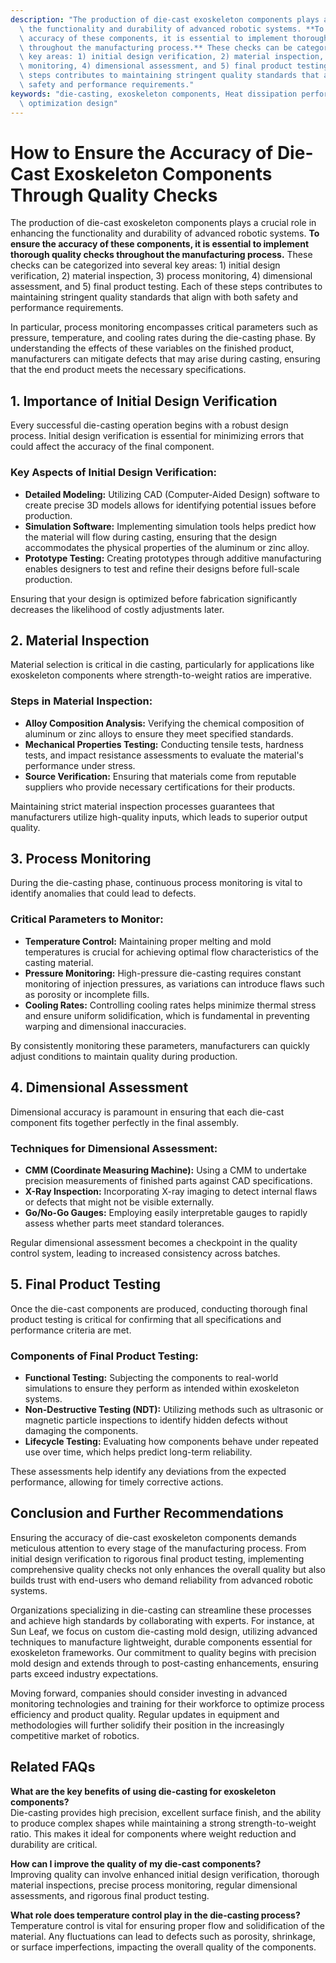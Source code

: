 ```yaml
---
description: "The production of die-cast exoskeleton components plays a crucial role in enhancing\
  \ the functionality and durability of advanced robotic systems. **To ensure the\
  \ accuracy of these components, it is essential to implement thorough quality checks\
  \ throughout the manufacturing process.** These checks can be categorized into several\
  \ key areas: 1) initial design verification, 2) material inspection, 3) process\
  \ monitoring, 4) dimensional assessment, and 5) final product testing. Each of these\
  \ steps contributes to maintaining stringent quality standards that align with both\
  \ safety and performance requirements."
keywords: "die-casting, exoskeleton components, Heat dissipation performance, Heat dissipation\
  \ optimization design"
---
```

# How to Ensure the Accuracy of Die-Cast Exoskeleton Components Through Quality Checks

The production of die-cast exoskeleton components plays a crucial role in enhancing the functionality and durability of advanced robotic systems. **To ensure the accuracy of these components, it is essential to implement thorough quality checks throughout the manufacturing process.** These checks can be categorized into several key areas: 1) initial design verification, 2) material inspection, 3) process monitoring, 4) dimensional assessment, and 5) final product testing. Each of these steps contributes to maintaining stringent quality standards that align with both safety and performance requirements.

In particular, process monitoring encompasses critical parameters such as pressure, temperature, and cooling rates during the die-casting phase. By understanding the effects of these variables on the finished product, manufacturers can mitigate defects that may arise during casting, ensuring that the end product meets the necessary specifications.

## **1. Importance of Initial Design Verification**

Every successful die-casting operation begins with a robust design process. Initial design verification is essential for minimizing errors that could affect the accuracy of the final component.

### Key Aspects of Initial Design Verification:
- **Detailed Modeling:** Utilizing CAD (Computer-Aided Design) software to create precise 3D models allows for identifying potential issues before production.
- **Simulation Software:** Implementing simulation tools helps predict how the material will flow during casting, ensuring that the design accommodates the physical properties of the aluminum or zinc alloy.
- **Prototype Testing:** Creating prototypes through additive manufacturing enables designers to test and refine their designs before full-scale production.

Ensuring that your design is optimized before fabrication significantly decreases the likelihood of costly adjustments later.

## **2. Material Inspection**

Material selection is critical in die casting, particularly for applications like exoskeleton components where strength-to-weight ratios are imperative.

### Steps in Material Inspection:
- **Alloy Composition Analysis:** Verifying the chemical composition of aluminum or zinc alloys to ensure they meet specified standards.
- **Mechanical Properties Testing:** Conducting tensile tests, hardness tests, and impact resistance assessments to evaluate the material's performance under stress.
- **Source Verification:** Ensuring that materials come from reputable suppliers who provide necessary certifications for their products.

Maintaining strict material inspection processes guarantees that manufacturers utilize high-quality inputs, which leads to superior output quality.

## **3. Process Monitoring**

During the die-casting phase, continuous process monitoring is vital to identify anomalies that could lead to defects.

### Critical Parameters to Monitor:
- **Temperature Control:** Maintaining proper melting and mold temperatures is crucial for achieving optimal flow characteristics of the casting material.
- **Pressure Monitoring:** High-pressure die-casting requires constant monitoring of injection pressures, as variations can introduce flaws such as porosity or incomplete fills.
- **Cooling Rates:** Controlling cooling rates helps minimize thermal stress and ensure uniform solidification, which is fundamental in preventing warping and dimensional inaccuracies.

By consistently monitoring these parameters, manufacturers can quickly adjust conditions to maintain quality during production.

## **4. Dimensional Assessment**

Dimensional accuracy is paramount in ensuring that each die-cast component fits together perfectly in the final assembly.

### Techniques for Dimensional Assessment:
- **CMM (Coordinate Measuring Machine):** Using a CMM to undertake precision measurements of finished parts against CAD specifications.
- **X-Ray Inspection:** Incorporating X-ray imaging to detect internal flaws or defects that might not be visible externally.
- **Go/No-Go Gauges:** Employing easily interpretable gauges to rapidly assess whether parts meet standard tolerances.

Regular dimensional assessment becomes a checkpoint in the quality control system, leading to increased consistency across batches.

## **5. Final Product Testing**

Once the die-cast components are produced, conducting thorough final product testing is critical for confirming that all specifications and performance criteria are met.

### Components of Final Product Testing:
- **Functional Testing:** Subjecting the components to real-world simulations to ensure they perform as intended within exoskeleton systems.
- **Non-Destructive Testing (NDT):** Utilizing methods such as ultrasonic or magnetic particle inspections to identify hidden defects without damaging the components.
- **Lifecycle Testing:** Evaluating how components behave under repeated use over time, which helps predict long-term reliability.

These assessments help identify any deviations from the expected performance, allowing for timely corrective actions.

## **Conclusion and Further Recommendations**

Ensuring the accuracy of die-cast exoskeleton components demands meticulous attention to every stage of the manufacturing process. From initial design verification to rigorous final product testing, implementing comprehensive quality checks not only enhances the overall quality but also builds trust with end-users who demand reliability from advanced robotic systems.

Organizations specializing in die-casting can streamline these processes and achieve high standards by collaborating with experts. For instance, at Sun Leaf, we focus on custom die-casting mold design, utilizing advanced techniques to manufacture lightweight, durable components essential for exoskeleton frameworks. Our commitment to quality begins with precision mold design and extends through to post-casting enhancements, ensuring parts exceed industry expectations.

Moving forward, companies should consider investing in advanced monitoring technologies and training for their workforce to optimize process efficiency and product quality. Regular updates in equipment and methodologies will further solidify their position in the increasingly competitive market of robotics.

## Related FAQs

**What are the key benefits of using die-casting for exoskeleton components?**  
Die-casting provides high precision, excellent surface finish, and the ability to produce complex shapes while maintaining a strong strength-to-weight ratio. This makes it ideal for components where weight reduction and durability are critical.

**How can I improve the quality of my die-cast components?**  
Improving quality can involve enhanced initial design verification, thorough material inspections, precise process monitoring, regular dimensional assessments, and rigorous final product testing.

**What role does temperature control play in the die-casting process?**  
Temperature control is vital for ensuring proper flow and solidification of the material. Any fluctuations can lead to defects such as porosity, shrinkage, or surface imperfections, impacting the overall quality of the components.
